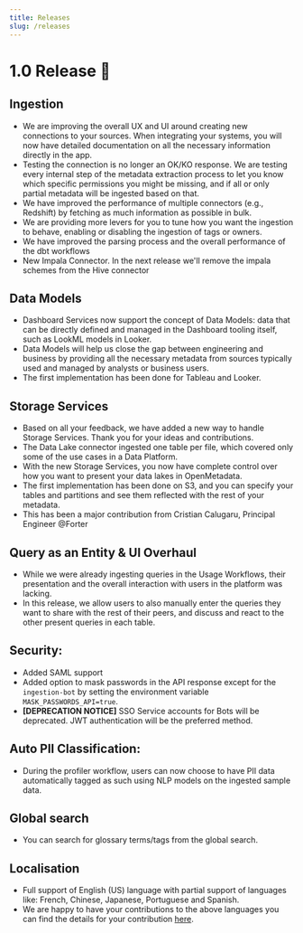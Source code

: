 ```yaml
---
title: Releases
slug: /releases
---
```


# 1.0 Release 🎉

## Ingestion
- We are improving the overall UX and UI around creating new connections to your sources. When integrating your systems, you will now have detailed documentation on all the necessary information directly in the app.
- Testing the connection is no longer an OK/KO response. We are testing every internal step of the metadata extraction process to let you know which specific permissions you might be missing, and if all or only partial metadata will be ingested based on that.
- We have improved the performance of multiple connectors (e.g., Redshift) by fetching as much information as possible in bulk.
- We are providing more levers for you to tune how you want the ingestion to behave, enabling or disabling the ingestion of tags or owners.
- We have improved the parsing process and the overall performance of the dbt workflows
- New Impala Connector. In the next release we'll remove the impala schemes from the Hive connector

## Data Models
- Dashboard Services now support the concept of Data Models: data that can be directly defined and managed in the Dashboard tooling itself, such as LookML models in Looker.
- Data Models will help us close the gap between engineering and business by providing all the necessary metadata from sources typically used and managed by analysts or business users.
- The first implementation has been done for Tableau and Looker.

## Storage Services
- Based on all your feedback, we have added a new way to handle Storage Services. Thank you for your ideas and contributions.
- The Data Lake connector ingested one table per file, which covered only some of the use cases in a Data Platform.
- With the new Storage Services, you now have complete control over how you want to present your data lakes in OpenMetadata.
- The first implementation has been done on S3, and you can specify your tables and partitions and see them reflected with the rest of your metadata.
- This has been a major contribution from Cristian Calugaru, Principal Engineer @Forter

## Query as an Entity & UI Overhaul
- While we were already ingesting queries in the Usage Workflows, their presentation and the overall interaction with users in the platform was lacking.
- In this release, we allow users to also manually enter the queries they want to share with the rest of their peers, and discuss and react to the other present queries in each table.

## Security:
- Added SAML support
- Added option to mask passwords in the API response except for the `ingestion-bot` by setting the environment variable `MASK_PASSWORDS_API=true`.
- **[DEPRECATION NOTICE]** SSO Service accounts for Bots will be deprecated. JWT authentication will be the preferred method.

## Auto PII Classification:
- During the profiler workflow, users can now choose to have PII data automatically tagged as such using NLP models on the ingested sample data.

## Global search
- You can search for glossary terms/tags from the global search.

## Localisation
- Full support of English (US) language with partial support of languages like: French, Chinese, Japanese, Portuguese and Spanish.
- We are happy to have your contributions to the above languages you can find the details for your contribution [here](/how-to-guides/how-to-add-language-support#how-to-add-language-support).
